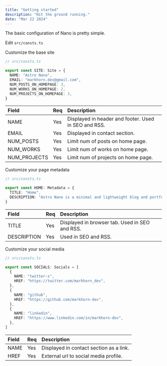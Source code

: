 ```yaml
---
title: "Getting started"
description: "Hit the ground running."
date: "Mar 22 2024"
---
```


The basic configuration of Nano is pretty simple.

Edit `src/consts.ts`

Customize the base site

```ts
// src/consts.ts

export const SITE: Site = {
  NAME: "Astro Nano",
  EMAIL: "markhorn.dev@gmail.com",
  NUM_POSTS_ON_HOMEPAGE: 3,
  NUM_WORKS_ON_HOMEPAGE: 2,
  NUM_PROJECTS_ON_HOMEPAGE: 3,
}
```

| Field        | Req | Description                                          |
| :----------- | :-- | :--------------------------------------------------- |
| NAME         | Yes | Displayed in header and footer. Used in SEO and RSS. |
| EMAIL        | Yes | Displayed in contact section.                        |
| NUM_POSTS    | Yes | Limit num of posts on home page.                     |
| NUM_WORKS    | Yes | Limit num of works on home page.                     |
| NUM_PROJECTS | Yes | Limit num of projects on home page.                  |

Customize your page metadata

```ts
// src/consts.ts

export const HOME: Metadata = {
  TITLE: "Home",
  DESCRIPTION: "Astro Nano is a minimal and lightweight blog and portfolio.",
}
```

| Field       | Req | Description                                    |
| :---------- | :-- | :--------------------------------------------- |
| TITLE       | Yes | Displayed in browser tab. Used in SEO and RSS. |
| DESCRIPTION | Yes | Used in SEO and RSS.                           |

Customize your social media

```ts
// src/consts.ts

export const SOCIALS: Socials = [
  {
    NAME: "twitter-x",
    HREF: "https://twitter.com/markhorn_dev",
  },
  {
    NAME: "github",
    HREF: "https://github.com/markhorn-dev",
  },
  {
    NAME: "linkedin",
    HREF: "https://www.linkedin.com/in/markhorn-dev",
  },
]
```

| Field | Req | Description                             |
| :---- | :-- | :-------------------------------------- |
| NAME  | Yes | Displayed in contact section as a link. |
| HREF  | Yes | External url to social media profile.   |
